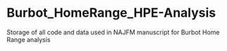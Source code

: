 # Burbot_HomeRange_HPE-Analysis
Storage of all code and data used in NAJFM manuscript for Burbot Home Range analysis
